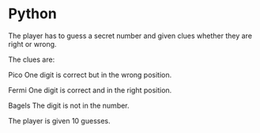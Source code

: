 # Python

The player has to guess a secret number and given clues whether they are right or wrong. 

The clues are: 

Pico One digit is correct but in the wrong position. 

Fermi One digit is correct and in the right position. 

Bagels The digit is not in the number.

The player is given 10 guesses. 